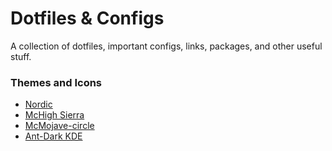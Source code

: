 # Dotfiles & Configs
A collection of dotfiles, important configs, links, packages, and other useful stuff.


### Themes and Icons
- [Nordic](https://www.gnome-look.org/p/1267246)
- [McHigh Sierra](https://www.gnome-look.org/p/1013714)
- [McMojave-circle](https://www.gnome-look.org/p/1305429)
- [Ant-Dark KDE](https://store.kde.org/p/1464309/)







 